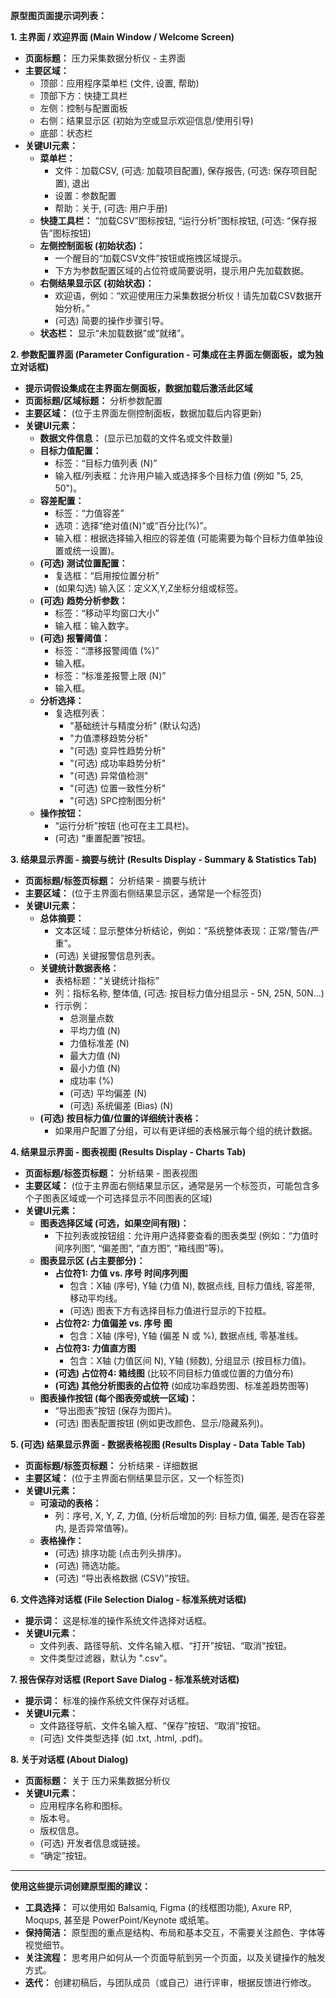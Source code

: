 **原型图页面提示词列表：**

**1. 主界面 / 欢迎界面 (Main Window / Welcome Screen)**

*   **页面标题：** 压力采集数据分析仪 - 主界面
*   **主要区域：**
    *   顶部：应用程序菜单栏 (文件, 设置, 帮助)
    *   顶部下方：快捷工具栏
    *   左侧：控制与配置面板
    *   右侧：结果显示区 (初始为空或显示欢迎信息/使用引导)
    *   底部：状态栏
*   **关键UI元素：**
    *   **菜单栏：**
        *   文件：加载CSV, (可选: 加载项目配置), 保存报告, (可选: 保存项目配置), 退出
        *   设置：参数配置
        *   帮助：关于, (可选: 用户手册)
    *   **快捷工具栏：** “加载CSV”图标按钮, “运行分析”图标按钮, (可选: “保存报告”图标按钮)
    *   **左侧控制面板 (初始状态)：**
        *   一个醒目的“加载CSV文件”按钮或拖拽区域提示。
        *   下方为参数配置区域的占位符或简要说明，提示用户先加载数据。
    *   **右侧结果显示区 (初始状态)：**
        *   欢迎语，例如：“欢迎使用压力采集数据分析仪！请先加载CSV数据开始分析。”
        *   (可选) 简要的操作步骤引导。
    *   **状态栏：** 显示“未加载数据”或“就绪”。

**2. 参数配置界面 (Parameter Configuration - 可集成在主界面左侧面板，或为独立对话框)**

*   **提示词假设集成在主界面左侧面板，数据加载后激活此区域**
*   **页面标题/区域标题：** 分析参数配置
*   **主要区域：** (位于主界面左侧控制面板，数据加载后内容更新)
*   **关键UI元素：**
    *   **数据文件信息：** (显示已加载的文件名或文件数量)
    *   **目标力值配置：**
        *   标签：“目标力值列表 (N)”
        *   输入框/列表框：允许用户输入或选择多个目标力值 (例如 "5, 25, 50")。
    *   **容差配置：**
        *   标签：“力值容差”
        *   选项：选择“绝对值(N)”或“百分比(%)”。
        *   输入框：根据选择输入相应的容差值 (可能需要为每个目标力值单独设置或统一设置)。
    *   **(可选) 测试位置配置：**
        *   复选框：“启用按位置分析”
        *   (如果勾选) 输入区：定义X,Y,Z坐标分组或标签。
    *   **(可选) 趋势分析参数：**
        *   标签：“移动平均窗口大小”
        *   输入框：输入数字。
    *   **(可选) 报警阈值：**
        *   标签：“漂移报警阈值 (%)”
        *   输入框。
        *   标签：“标准差报警上限 (N)”
        *   输入框。
    *   **分析选择：**
        *   复选框列表：
            *   "基础统计与精度分析" (默认勾选)
            *   "力值漂移趋势分析"
            *   "(可选) 变异性趋势分析"
            *   "(可选) 成功率趋势分析"
            *   "(可选) 异常值检测"
            *   "(可选) 位置一致性分析"
            *   "(可选) SPC控制图分析"
    *   **操作按钮：**
        *   “运行分析”按钮 (也可在主工具栏)。
        *   (可选) “重置配置”按钮。

**3. 结果显示界面 - 摘要与统计 (Results Display - Summary & Statistics Tab)**

*   **页面标题/标签页标题：** 分析结果 - 摘要与统计
*   **主要区域：** (位于主界面右侧结果显示区，通常是一个标签页)
*   **关键UI元素：**
    *   **总体摘要：**
        *   文本区域：显示整体分析结论，例如：“系统整体表现：正常/警告/严重”。
        *   (可选) 关键报警信息列表。
    *   **关键统计数据表格：**
        *   表格标题：“关键统计指标”
        *   列：指标名称, 整体值, (可选: 按目标力值分组显示 - 5N, 25N, 50N...)
        *   行示例：
            *   总测量点数
            *   平均力值 (N)
            *   力值标准差 (N)
            *   最大力值 (N)
            *   最小力值 (N)
            *   成功率 (%)
            *   (可选) 平均偏差 (N)
            *   (可选) 系统偏差 (Bias) (N)
    *   **(可选) 按目标力值/位置的详细统计表格：**
        *   如果用户配置了分组，可以有更详细的表格展示每个组的统计数据。

**4. 结果显示界面 - 图表视图 (Results Display - Charts Tab)**

*   **页面标题/标签页标题：** 分析结果 - 图表视图
*   **主要区域：** (位于主界面右侧结果显示区，通常是另一个标签页，可能包含多个子图表区域或一个可选择显示不同图表的区域)
*   **关键UI元素：**
    *   **图表选择区域 (可选，如果空间有限)：**
        *   下拉列表或按钮组：允许用户选择要查看的图表类型 (例如：“力值时间序列图”, “偏差图”, “直方图”, “箱线图”等)。
    *   **图表显示区 (占主要部分)：**
        *   **占位符1: 力值 vs. 序号 时间序列图**
            *   包含：X轴 (序号), Y轴 (力值 N), 数据点线, 目标力值线, 容差带, 移动平均线。
            *   (可选) 图表下方有选择目标力值进行显示的下拉框。
        *   **占位符2: 力值偏差 vs. 序号 图**
            *   包含：X轴 (序号), Y轴 (偏差 N 或 %), 数据点线, 零基准线。
        *   **占位符3: 力值直方图**
            *   包含：X轴 (力值区间 N), Y轴 (频数), 分组显示 (按目标力值)。
        *   **(可选) 占位符4: 箱线图** (比较不同目标力值或位置的力值分布)
        *   **(可选) 其他分析图表的占位符** (如成功率趋势图、标准差趋势图等)
    *   **图表操作按钮 (每个图表旁或统一区域)：**
        *   “导出图表”按钮 (保存为图片)。
        *   (可选) 图表配置按钮 (例如更改颜色、显示/隐藏系列)。

**5. (可选) 结果显示界面 - 数据表格视图 (Results Display - Data Table Tab)**

*   **页面标题/标签页标题：** 分析结果 - 详细数据
*   **主要区域：** (位于主界面右侧结果显示区，又一个标签页)
*   **关键UI元素：**
    *   **可滚动的表格：**
        *   列：序号, X, Y, Z, 力值, (分析后增加的列: 目标力值, 偏差, 是否在容差内, 是否异常值等)。
    *   **表格操作：**
        *   (可选) 排序功能 (点击列头排序)。
        *   (可选) 筛选功能。
        *   (可选) “导出表格数据 (CSV)”按钮。

**6. 文件选择对话框 (File Selection Dialog - 标准系统对话框)**

*   **提示词：** 这是标准的操作系统文件选择对话框。
*   **关键UI元素：**
    *   文件列表、路径导航、文件名输入框、“打开”按钮、“取消”按钮。
    *   文件类型过滤器，默认为 ".csv"。

**7. 报告保存对话框 (Report Save Dialog - 标准系统对话框)**

*   **提示词：** 标准的操作系统文件保存对话框。
*   **关键UI元素：**
    *   文件路径导航、文件名输入框、“保存”按钮、“取消”按钮。
    *   (可选) 文件类型选择 (如 .txt, .html, .pdf)。

**8. 关于对话框 (About Dialog)**

*   **页面标题：** 关于 压力采集数据分析仪
*   **关键UI元素：**
    *   应用程序名称和图标。
    *   版本号。
    *   版权信息。
    *   (可选) 开发者信息或链接。
    *   “确定”按钮。

---

**使用这些提示词创建原型图的建议：**

*   **工具选择：** 可以使用如 Balsamiq, Figma (的线框图功能), Axure RP, Moqups, 甚至是 PowerPoint/Keynote 或纸笔。
*   **保持简洁：** 原型图的重点是结构、布局和基本交互，不需要关注颜色、字体等视觉细节。
*   **关注流程：** 思考用户如何从一个页面导航到另一个页面，以及关键操作的触发方式。
*   **迭代：** 创建初稿后，与团队成员（或自己）进行评审，根据反馈进行修改。
